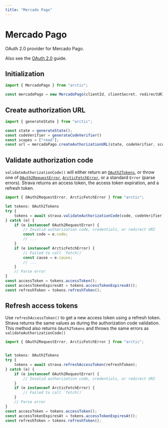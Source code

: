 ```yaml
---
title: "Mercado Pago"
---
```


# Mercado Pago

OAuth 2.0 provider for Mercado Pago.

Also see the [OAuth 2.0](/guides/oauth2) guide.

## Initialization

```ts
import { MercadoPago } from "arctic";

const mercadoPago = new MercadoPago(clientId, clientSecret, redirectURI);
```

## Create authorization URL

```ts
import { generateState } from "arctic";

const state = generateState();
const codeVerifier = generateCodeVerifier()
const scopes = ["read"];
const url = mercadoPago.createAuthorizationURL(state, codeVerifier, scopes);
```

## Validate authorization code

`validateAuthorizationCode()` will either return an [`OAuth2Tokens`](/reference/main/OAuth2Tokens), or throw one of [`OAuth2RequestError`](/reference/main/OAuth2RequestError), [`ArcticFetchError`](/reference/main/ArcticFetchError), or a standard `Error` (parse errors). Strava returns an access token, the access token expiration, and a refresh token.

```ts
import { OAuth2RequestError, ArcticFetchError } from "arctic";

let tokens: OAuth2Tokens
try {
	tokens = await strava.validateAuthorizationCode(code, codeVerifier);
} catch (e) {
	if (e instanceof OAuth2RequestError) {
		// Invalid authorization code, credentials, or redirect URI
		const code = e.code;
		// ...
	}
	if (e instanceof ArcticFetchError) {
		// Failed to call `fetch()`
		const cause = e.cause;
		// ...
	}
	// Parse error
}
const accessToken = tokens.accessToken();
const accessTokenExpiresAt = tokens.accessTokenExpiresAt();
const refreshToken = tokens.refreshToken();
```

## Refresh access tokens

Use `refreshAccessToken()` to get a new access token using a refresh token. Strava returns the same values as during the authorization code validation. This method also returns `OAuth2Tokens` and throws the same errors as `validateAuthorizationCode()`

```ts
import { OAuth2RequestError, ArcticFetchError } from "arctic";


let tokens: OAuth2Tokens
try {
	tokens = await strava.refreshAccessToken(refreshToken);
} catch (e) {
	if (e instanceof OAuth2RequestError) {
		// Invalid authorization code, credentials, or redirect URI
	}
	if (e instanceof ArcticFetchError) {
		// Failed to call `fetch()`
	}
	// Parse error
}
const accessToken = tokens.accessToken();
const accessTokenExpiresAt = tokens.accessTokenExpiresAt();
const refreshToken = tokens.refreshToken();
```
